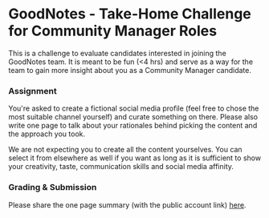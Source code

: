GoodNotes - Take-Home Challenge for Community Manager Roles
===
This is a challenge to evaluate candidates interested in joining the GoodNotes team. It is meant to be fun (<4 hrs) and serve as a way for the team to gain more insight about you as a Community Manager candidate.  

### Assignment

You're asked to create a fictional social media profile (feel free to chose the most suitable channel yourself) and curate something on there.  Please also write one page to talk about your rationales behind picking the content and the approach you took. 

We are not expecting you to create all the content yourselves. You can select it from elsewhere as well if you want as long as it is sufficient to show your creativity, taste, communication skills and social media affinity.  

### Grading & Submission
Please share the one page summary (with the public account link) [here](https://airtable.com/shr2eaeRTGbYJBI5e).
